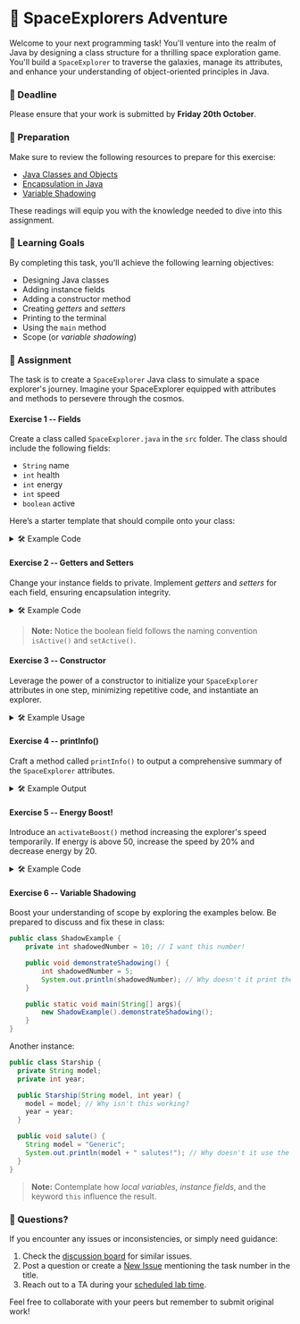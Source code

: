 # 🚀 SpaceExplorers Adventure

Welcome to your next programming task! You'll venture into the realm of Java by designing a class structure for a thrilling space exploration game. You'll build a `SpaceExplorer` to traverse the galaxies, manage its attributes, and enhance your understanding of object-oriented principles in Java.

### 🔗 Deadline
Please ensure that your work is submitted by **Friday 20th October**.

### 📖 Preparation
Make sure to review the following resources to prepare for this exercise:

- [Java Classes and Objects](https://docs.oracle.com/javase/tutorial/java/javaOO/index.html)
- [Encapsulation in Java](https://www.geeksforgeeks.org/encapsulation-in-java/)
- [Variable Shadowing](https://www.baeldung.com/java-variable-shadowing)

These readings will equip you with the knowledge needed to dive into this assignment.

### 🎯 Learning Goals

By completing this task, you'll achieve the following learning objectives:
* Designing Java classes
* Adding instance fields
* Adding a constructor method
* Creating *getters* and *setters*
* Printing to the terminal
* Using the `main` method
* Scope (or *variable shadowing*)

### 🧭 Assignment

The task is to create a `SpaceExplorer` Java class to simulate a space explorer's journey. Imagine your SpaceExplorer equipped with attributes and methods to persevere through the cosmos.

#### Exercise 1 -- Fields
Create a class called `SpaceExplorer.java` in the `src` folder. The class should include the following fields:

- `String` name
- `int` health
- `int` energy
- `int` speed
- `boolean` active

Here’s a starter template that should compile onto your class:

<details>
  <summary> 🛠 Example Code </summary>

  ```java
  class SpaceExplorer {

    // Declare your fields here!

    public static void main(String[] args) {
      SpaceExplorer nova = new SpaceExplorer();

      nova.name = "Nova";
      nova.health = 100;
      nova.energy = 80;
      nova.speed = 10;

      System.out.println("Name: " + nova.name);
      System.out.println("Health: " + nova.health);
      System.out.println("Energy: " + nova.energy);
      System.out.println("Speed: " + nova.speed);
    } // end main method

  } // end class
  ```
</details>

#### Exercise 2 -- Getters and Setters
Change your instance fields to private. Implement *getters* and *setters* for each field, ensuring encapsulation integrity.

<details>
  <summary> 🛠 Example Code </summary>

  ```java
  class SpaceExplorer {

    // Private fields

    // Getters and Setters

    public static void main(String[] args) {
      SpaceExplorer nova = new SpaceExplorer();

      nova.setName("Nova");
      nova.setHealth(100);
      nova.setEnergy(80);
      nova.setSpeed(10);

      System.out.println("Name: " + nova.getName());
      System.out.println("Health: " + nova.getHealth());
      System.out.println("Energy: " + nova.getEnergy());
      System.out.println("Speed: " + nova.getSpeed());
      System.out.println("Is active: " + nova.isActive());
    } // end main method

  } // end class
  ```
</details>

> **Note:** Notice the boolean field follows the naming convention `isActive()` and `setActive()`.

#### Exercise 3 -- Constructor
Leverage the power of a constructor to initialize your `SpaceExplorer` attributes in one step, minimizing repetitive code, and instantiate an explorer.

<details>
  <summary> 🛠 Example Usage </summary>

  ```java
  public static void main(String[] args) {
      SpaceExplorer nova = new SpaceExplorer("Nova", 100, 80, 10);

      nova.printInfo();
  }
  ```
</details>

#### Exercise 4 -- printInfo()
Craft a method called `printInfo()` to output a comprehensive summary of the `SpaceExplorer` attributes.

<details>
  <summary> 🛠 Example Output </summary>

  This method should produce a terminal output like:

  ```
  > SpaceExplorer Information:
  > Name: Nova
  > Health: 100
  > Energy: 80
  > Speed: 10
  > Active: true
  ```
</details>

#### Exercise 5 -- Energy Boost!
Introduce an `activateBoost()` method increasing the explorer's speed temporarily. If energy is above 50, increase the speed by 20% and decrease energy by 20.

<details>
  <summary> 🛠 Example Code </summary>

  ```java
  public void activateBoost() {
      if (energy > 50) {
          speed += speed / 5; // 20% boost
          energy -= 20;
          System.out.println(name + " activated boost! Speed is now " + speed + " and energy is " + energy + ".");
      } else {
          System.out.println("Not enough energy to activate boost.");
      }
  }

  public static void main(String[] args) {
      SpaceExplorer nova = new SpaceExplorer("Nova", 100, 80, 10);
      nova.activateBoost();
      nova.printInfo();
  }
  ```

  This call should print:

  ```
  > Nova activated a boost! Speed is now 12 and energy is 60.
  ```
</details>

#### Exercise 6 -- Variable Shadowing
Boost your understanding of scope by exploring the examples below. Be prepared to discuss and fix these in class:

```java
public class ShadowExample {
    private int shadowedNumber = 10; // I want this number!

    public void demonstrateShadowing() {
        int shadowedNumber = 5;
        System.out.println(shadowedNumber); // Why doesn't it print the number I want?
    }

    public static void main(String[] args){
        new ShadowExample().demonstrateShadowing();
    }
}
```

Another instance:

```java
public class Starship {
  private String model;
  private int year;

  public Starship(String model, int year) {
    model = model; // Why isn't this working?
    year = year;
  }

  public void salute() {
    String model = "Generic";
    System.out.println(model + " salutes!"); // Why doesn't it use the field model?
  }
}
```

> **Note:** Contemplate how *local variables*, *instance fields*, and the keyword `this` influence the result.

### 🤔 Questions?
If you encounter any issues or inconsistencies, or simply need guidance:

1. Check the [discussion board](https://gits-15.sys.kth.se/inda-22/help/issues) for similar issues.
2. Post a question or create a [New Issue](https://gits-15.sys.kth.se/inda-22/help/issues/new) mentioning the task number in the title.
3. Reach out to a TA during your [scheduled lab time](https://queue.csc.kth.se/Queue/INDA).

Feel free to collaborate with your peers but remember to submit original work!